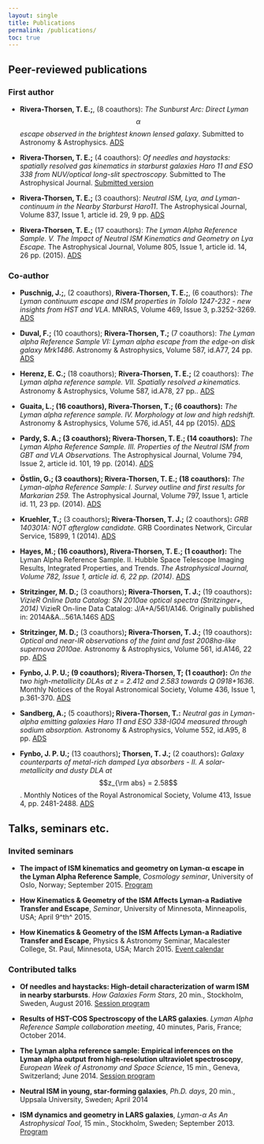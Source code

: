 ```yaml
---
layout: single
title: Publications
permalink: /publications/
toc: true
---
```


<script src="https://cdn.mathjax.org/mathjax/latest/MathJax.js?config=TeX-AMS-MML_HTMLorMML" type="text/javascript"></script>


## Peer-reviewed publications 

### First author ###


+ **Rivera-Thorsen, T. E.;**, (8 coauthors): *The Sunburst Arc: Direct Lyman
  $$\alpha$$ escape observed in the brightest known lensed galaxy*.
  Submitted to Astronomy & Astrophysics. [ADS](http://adsabs.harvard.edu/abs/2017arXiv171009482R)


+ **Rivera-Thorsen, T. E.;** (4 coauthors): *Of needles and haystacks:
  spatially resolved gas kinematics in starburst galaxies Haro 11 and ESO 338
  from NUV/optical long-slit spectroscopy.* Submitted to The Astrophysical
  Journal. [Submitted
  version](http://ttt.astro.su.se/~trive/papers/EsoHaroPaper.pdf)

+ **Rivera-Thorsen, T. E.;** (3 coauthors): *Neutral ISM, Lyα, and
  Lyman-continuum in the Nearby Starburst Haro11*. The Astrophysical Journal,
  Volume 837, Issue 1, article id. 29, 9 pp.
  [ADS](http://adsabs.harvard.edu/abs/2017ApJ...837...29R)

+ **Rivera-Thorsen, T. E.;** (17 coauthors): *The Lyman Alpha Reference
  Sample. V. The Impact of Neutral ISM Kinematics and Geometry on Lyα Escape.*
  The Astrophysical Journal, Volume 805, Issue 1, article id. 14, 26 pp.
  (2015). [ADS](http://adsabs.harvard.edu/abs/2015ApJ...805...14R)


### Co-author ###

+ **Puschnig, J.;**, (2 coauthors), **Rivera-Thorsen, T. E.;**, (6 coauthors):
  *The Lyman continuum escape and ISM properties in Tololo 1247-232 - new
  insights from HST and VLA*. MNRAS, Volume 469, Issue 3, p.3252-3269.
  [ADS](http://adsabs.harvard.edu/abs/2017MNRAS.469.3252P)

+ **Duval, F.;** (10 coauthors); **Rivera-Thorsen, T.;** (7 coauthors): *The
  Lyman alpha Reference Sample VI: Lyman alpha escape from the edge-on disk
  galaxy Mrk1486*. Astronomy & Astrophysics, Volume 587, id.A77, 24 pp.
  [ADS](http://adsabs.harvard.edu/abs/2015arXiv151200860D)

+ **Herenz, E. C.;** (18 coauthors); **Rivera-Thorsen, T. E.;** (2 coauthors):
  *The Lyman alpha reference sample. VII. Spatially resolved 𝛼 kinematics.*
  Astronomy & Astrophysics, Volume 587, id.A78, 27 pp..
  [ADS](http://adsabs.harvard.edu/abs/2015arXiv151200860D)

+ **Guaita, L.; (**16 coauthors)**, Rivera-Thorsen, T.; (**6 coauthors)**:**
  *The Lyman alpha reference sample. IV. Morphology at low and high redshift.*
  Astronomy & Astrophysics, Volume 576, id.A51, 44 pp (2015).
  [ADS](http://adsabs.harvard.edu/abs/2015A&A...576A..51G)

+ **Pardy, S. A.; (**3 coauthors)**; Rivera-Thorsen, T. E.; (**14
  coauthors)**:** *The Lyman Alpha Reference Sample. III. Properties of the
  Neutral ISM from GBT and VLA Observations.* The Astrophysical Journal, Volume
  794, Issue 2, article id. 101, 19 pp. (2014).
  [ADS](http://adsabs.harvard.edu/abs/2014ApJ...794..101P)

+ **Östlin, G.; (**3 coauthors)**; Rivera-Thorsen, T. E.; (**18 coauthors)**:**
  *The Lyman-alpha Reference Sample: I. Survey outline and first results for
  Markarian 259.* The Astrophysical Journal, Volume 797, Issue 1, article id.
  11, 23 pp. (2014). [ADS](http://adsabs.harvard.edu/abs/2014ApJ...797...11O)

+ **Kruehler, T.;** (3 coauthors)**; Rivera-Thorsen, T. J.;** (2
  coauthors)**:** *GRB 140301A: NOT afterglow candidate.* GRB Coordinates
  Network, Circular Service, 15899, 1 (2014).
  [ADS](http://adsabs.harvard.edu/abs/2014GCN..15899...1K)

+ **Hayes, M.; (**16 coauthors)**, Rivera-Thorsen, T. E.; (**1 coauthor)**:**
  The Lyman Alpha Reference Sample. II. Hubble Space Telescope Imaging Results,
  Integrated Properties, and Trends. *The Astrophysical Journal, Volume 782,
  Issue 1, article id. 6, 22 pp. (2014)*.
  [ADS](http://adsabs.harvard.edu/abs/2014ApJ...782....6H)

+ **Stritzinger, M. D.;** (3 coauthors)**; Rivera-Thorsen, T. J.;** (19
  coauthors)**:** *VizieR Online Data Catalog: SN 2010ae optical spectra
  (Stritzinger+, 2014)* VizieR On-line Data Catalog: J/A+A/561/A146. Originally
  published in: 2014A&A...561A.146S
  [ADS](http://adsabs.harvard.edu/abs/2014yCat..35610146S)

+ **Stritzinger, M. D.;** (3 coauthors)**; Rivera-Thorsen, T. J.;** (19
  coauthors)**:** *Optical and near-IR observations of the faint and fast
  2008ha-like supernova 2010ae.* Astronomy & Astrophysics, Volume 561, id.A146,
  22 pp. [ADS](http://adsabs.harvard.edu/abs/2014A&A...561A.146S)

+ **Fynbo, J. P. U.; (**9 coauthors)**; Rivera-Thorsen, T; (**1 coauthor)**:**
  *On the two high-metallicity DLAs at z = 2.412 and 2.583 towards Q
  0918+1636*. Monthly Notices of the Royal Astronomical Society, Volume 436,
  Issue 1, p.361-370. [ADS](http://adsabs.harvard.edu/abs/2013MNRAS.436..361F)

+ **Sandberg, A.;** (5 coauthors)**; Rivera-Thorsen, T.:** *Neutral gas in
  Lyman-alpha emitting galaxies Haro 11 and ESO 338-IG04 measured through
  sodium absorption.* Astronomy & Astrophysics, Volume 552, id.A95, 8 pp.
  [ADS](http://adsabs.harvard.edu/abs/2013A&A...552A..95S)

+ **Fynbo, J. P. U.;** (13 coauthors)**; Thorsen, T. J.;** (2 coauthors)**:**
  *Galaxy counterparts of metal-rich damped Lyα absorbers - II. A
  solar-metallicity and dusty DLA at* $$z_{\rm abs} = 2.58$$. Monthly Notices of
  the Royal Astronomical Society, Volume 413, Issue 4, pp. 2481-2488.
  [ADS](http://adsabs.harvard.edu/abs/2011MNRAS.413.2481F)


Talks, seminars etc. 
--------------------

### Invited seminars  ###

+  **The impact of ISM kinematics and geometry on Lyman-α escape in the Lyman
   Alpha Reference Sample**, *Cosmology seminar*, University of Oslo, Norway;
   September 2015.
   [Program](http://www.mn.uio.no/astro/english/research/groups/cosmology/events/seminars/2015/thoger-rivera-thorsen.html)

-  **How Kinematics & Geometry of the ISM Affects Lyman-a Radiative Transfer
   and Escape**, *Seminar*, University of Minnesota, Minneapolis, USA; April
   9^th^ 2015.

-  **How Kinematics & Geometry of the ISM Affects Lyman-a Radiative Transfer
   and Escape**, Physics & Astronomy Seminar, Macalester College, St. Paul,
   Minnesota, USA; March 2015. [Event calendar](http://www.macalester.edu/academics/physics/about/events/)


### Contributed talks ###

+ **Of needles and haystacks: High-detail characterization of warm ISM in
  nearby starbursts**. *How Galaxies Form Stars*, 20 min., Stockholm, Sweden,
  August 2016. [Session program](http://agenda.albanova.se/sessionDisplay.py?sessionId=257&slotId=250&confId=5696#2016-08-26)

+ **Results of HST-COS Spectroscopy of the LARS galaxies**. *Lyman Alpha
  Reference Sample collaboration meeting*, 40 minutes, Paris, France; October 2014. 

+ **The Lyman alpha reference sample: Empirical inferences on the Lyman alpha
  output from high-resolution ultraviolet spectroscopy**, *European Week of
  Astronomy and Space Science*, 15 min., Geneva, Switzerland; June 2014.
  [Session program](https://events.kuoni-dmc.com/ei3/images/EWASS14/Program/S6.htm)

+ **Neutral ISM in young, star-forming galaxies**, *Ph.D. days*, 20 min.,
  Uppsala University, Sweden; April 2014

+ **ISM dynamics and geometry in LARS galaxies**, *Lyman-α As An Astrophysical
  Tool*, 15 min., Stockholm, Sweden; September 2013. [Program](http://agenda.albanova.se/internalPage.py?pageId=251&confId=3282)

